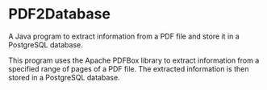 # PDF2Database
A Java program to extract information from a PDF file and store it in a PostgreSQL database.


This program uses the Apache PDFBox library to extract information from a specified range of pages of a PDF file. The extracted information is then stored in a PostgreSQL database.
